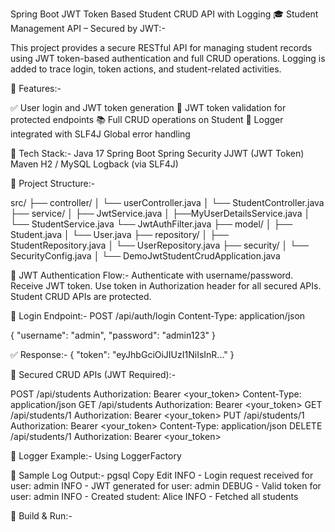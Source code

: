 Spring Boot JWT Token Based Student CRUD API with Logging
🎓 Student Management API – Secured by JWT:-

This project provides a secure RESTful API for managing student records using JWT token-based authentication and full CRUD operations. Logging is added to trace login, token actions, and student-related activities.

🚀 Features:-

✅ User login and JWT token generation
🔐 JWT token validation for protected endpoints
📚 Full CRUD operations on Student
🧾 Logger integrated with SLF4J
Global error handling

🧱 Tech Stack:-
Java 17
Spring Boot
Spring Security
JJWT (JWT Token)
Maven
H2 / MySQL
Logback (via SLF4J)

📁 Project Structure:-

src/
├── controller/
│   └── userController.java
│   └── StudentController.java
├── service/
│   ├── JwtService.java
│   ├──MyUserDetailsService.java
│   └── StudentService.java
     └── JwtAuthFilter.java
├── model/
│   ├── Student.java
│   └── User.java
├── repository/
│   ├── StudentRepository.java
│   └── UserRepository.java
├── security/
│   └── SecurityConfig.java
│   └── DemoJwtStudentCrudApplication.java

🔐 JWT Authentication Flow:-
Authenticate with username/password.
Receive JWT token.
Use token in Authorization header for all secured APIs.
Student CRUD APIs are protected.

🔑 Login Endpoint:-
POST /api/auth/login
Content-Type: application/json

{
  "username": "admin",
  "password": "admin123"
}

✅ Response:-
{
  "token": "eyJhbGciOiJIUzI1NiIsInR..."
}

🧪 Secured CRUD APIs (JWT Required):-

POST /api/students
Authorization: Bearer <your_token>
Content-Type: application/json
GET /api/students
Authorization: Bearer <your_token>
GET /api/students/1
Authorization: Bearer <your_token>
PUT /api/students/1
Authorization: Bearer <your_token>
Content-Type: application/json
DELETE /api/students/1
Authorization: Bearer <your_token>

🧾 Logger Example:-
Using LoggerFactory

📓 Sample Log Output:-
pgsql
Copy
Edit
INFO  - Login request received for user: admin
INFO  - JWT generated for user: admin
DEBUG - Valid token for user: admin
INFO  - Created student: Alice
INFO  - Fetched all students

🧰 Build & Run:-















